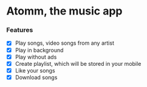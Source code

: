 # Atomm, the music app

### Features

- [x] Play songs, video songs from any artist
- [x] Play in background
- [x] Play without ads
- [x] Create playlist, which will be stored in your mobile
- [x] Like your songs
- [x] Download songs 
